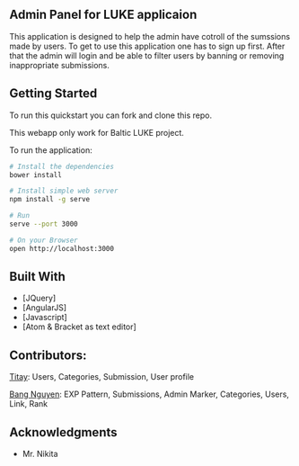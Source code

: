 ## Admin Panel for LUKE applicaion 
This application is designed to help the admin have cotroll of the sumssions made by users. To get to use this application one has to sign up first. After that the admin will login and be able to filter users by banning or removing inappropriate submissions. 

## Getting Started

To run this quickstart you can fork and clone this repo.

This webapp only work for Baltic LUKE project.

To run the application:

```bash
# Install the dependencies
bower install

# Install simple web server
npm install -g serve

# Run
serve --port 3000

# On your Browser
open http://localhost:3000
```

## Built With

* [JQuery]
* [AngularJS]
* [Javascript]
* [Atom & Bracket as text editor]


## Contributors:
[Titay](https://github.com/titay2): Users, Categories, Submission, User profile

[Bang Nguyen](https://github.com/BangNguyen1992): EXP Pattern, Submissions, Admin Marker, Categories, Users, Link, Rank

## Acknowledgments

* Mr. Nikita 



